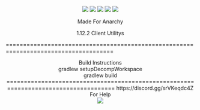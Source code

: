 <p align="center">
    <img src="https://img.shields.io/badge/3%25-optimized-brightgreen??style=flat&logo=appveyor"/>
    <img src="https://img.shields.io/badge/Made%20by-Monkeys-red??style=flat&logo=appveyor"/>
    <img src="https://img.shields.io/badge/100%25-Chinese-orange??style=flat&logo=appveyor"/>
    <img src="https://img.shields.io/badge/works-sometimes-blue??style=flat&logo=appveyor"/>
    <img src="https://img.shields.io/badge/10%25-Original-blue??style=flat&logo=appveyor"/>
  
</p>
<p align="center">
Made For Anarchy
</p>
<p align="center">
1.12.2 Client Utilitys

=====================================================================================
<p align="center">
Build Instructions <br>
gradlew setupDecompWorkspace <br>
gradlew build <br>
=====================================================================================
https://discord.gg/srVKeqdc4Z For Help <br>

<img src="https://github.com/Crimply/Claudius/blob/master/src/main/resources/title.png?raw=true"/>
